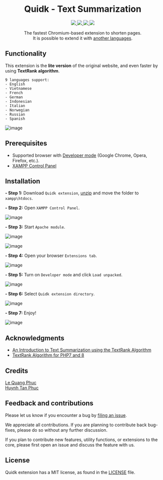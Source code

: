 <h1 align="center">
	Quidk - Text Summarization
</h1>

<p align="center">
    <a href="https://github.com/lqphuc123/Quidk/actions/new">
		<img src="https://github.com/php-science/textrank/workflows/tests/badge.svg"/>
	</a>
	<a href="https://github.com/lqphuc123/Quidk/tree/main/extension">
	    <img src="https://img.shields.io/badge/stable-2.1.0.4-orange" />
	</a>
	<a href="https://mega.nz/file/Fe5jhZKQ#aN3FP9vsbWiM1XibPonuotOQRV5LB8ed0ammmOq5ty0">
        <img src="https://img.shields.io/badge/download-23-blue"/>
    </a>
	<a href="https://github.com/lqphuc123/Quidk/blob/main/extension/LICENSE">
        <img src="https://img.shields.io/github/license/lqphuc123/Quidk"/>
    </a>
</p>

<p align="center">
The fastest Chromium-based extension to shorten pages.</br>
It is possible to extend it with <a href="https://github.com/lqphuc123/Quidk/tree/main/extension/TextRank/StopWords">another languages</a>.
</p>

## Functionality

This extension is the **lite version** of the original website, and even faster by using **TextRank algorithm**.

```
9 languages support:
- English
- Vietnamese
- French
- German
- Indonesian
- Italian
- Norwegian
- Russian
- Spanish
```

![image](https://user-images.githubusercontent.com/58034112/175853148-83d7f89e-4063-41eb-83c4-596d3fbadaac.png)

## Prerequisites
- Supported browser with [Developer mode](https://www.quora.com/How-do-I-enable-developer-mode-in-Google-Chrome) (Google Chrome, Opera, Firefox, etc.).
- [XAMPP Control Panel](https://www.apachefriends.org/download.html)

## Installation

**- Step 1:** Download `Quidk extension`, [unzip](https://support.microsoft.com/en-us/windows/zip-and-unzip-files-8d28fa72-f2f9-712f-67df-f80cf89fd4e5#:~:text=To%20unzip%20a%20single%20file,and%20then%20follow%20the%20instructions.) and move the folder to `xampp\htdocs`.

**- Step 2:** Open `XAMPP Control Panel`.

![image](https://user-images.githubusercontent.com/58034112/175824455-78f75e64-003f-4c2c-b09c-04a7d8dedd43.png)

**- Step 3:** Start `Apache module`.

![image](https://user-images.githubusercontent.com/58034112/175824506-67b10f7e-2e39-4778-8e63-2557372cf7e3.png)

![image](https://user-images.githubusercontent.com/58034112/175824649-9a1393f4-b749-4374-a27c-fbd847e0a983.png)

**- Step 4:** Open your browser `Extensions tab`.

![image](https://user-images.githubusercontent.com/58034112/175825137-0f2fa33e-50d1-4d1b-8e84-66b985fa7485.png)

**- Step 5:** Turn on `Developer mode` and click `Load unpacked`.

![image](https://user-images.githubusercontent.com/58034112/175825278-93838404-37ff-4cbe-b003-f594a347854c.png)

**- Step 6:** Select `Quidk extension directory`.

![image](https://user-images.githubusercontent.com/58034112/175825467-5bc9aeb8-5db1-436d-81cb-e4d6b1dbb883.png)

**- Step 7:** Enjoy!

![image](https://user-images.githubusercontent.com/58034112/175845767-3ecd4b14-2d0a-4f5c-a1c7-897657836588.png)


## Acknowledgments
- [An Introduction to Text Summarization using the TextRank Algorithm](https://www.analyticsvidhya.com/blog/2018/11/introduction-text-summarization-textrank-python/)
- [TextRank Algorithm for PHP7 and 8](https://github.com/PHP-Science/TextRank)

## Credits
[Le Quang Phuc](https://www.facebook.com/phuc.lequang.9081/)</br>
[Huynh Tan Phuc](https://www.facebook.com/HtPuc)

## Feedback and contributions

Please let us know if you encounter a bug by [filing an issue](https://github.com/lqphuc123/Quidk/issues).

We appreciate all contributions. If you are planning to contribute back bug-fixes, please do so without any further discussion.

If you plan to contribute new features, utility functions, or extensions to the core, please first open an issue and discuss the feature with us.

## License

Quidk extension has a MIT license, as found in the [LICENSE](LICENSE) file.
